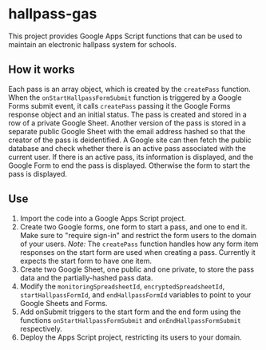 # hallpass-gas
This project provides Google Apps Script functions that can be used to maintain an electronic hallpass system for schools.

## How it works
Each pass is an array object, which is created by the `createPass` function. When the `onStartHallpassFormSubmit` function is triggered by a Google Forms submit event, it calls `createPass` passing it the Google Forms response object and an initial status. The pass is created and stored in a row of a private Google Sheet. Another version of the pass is stored in a separate public Google Sheet with the email address hashed so that the creator of the pass is deidentified. A Google site can then fetch the public database and check whether there is an active pass associated with the current user. If there is an active pass, its information is displayed, and the Google Form to end the pass is displayed. Otherwise the form to start the pass is displayed.

## Use
1. Import the code into a Google Apps Script project.
2. Create two Google forms, one form to start a pass, and one to end it. Make sure to "require sign-in" and restrict the form users to the domain of your users. *Note:* The `createPass` function handles how any form item responses on the start form are used when creating a pass. Currently it expects the start form to have one item.
3. Create two Google Sheet, one public and one private, to store the pass data and the partially-hashed pass data.
4. Modify the `monitoringSpreadsheetId`, `encryptedSpreadsheetId`, `startHallpassFormId`, and `endHallpassFormId` variables to point to your Google Sheets and Forms.
5. Add onSubmit triggers to the start form and the end form using the functions `onStartHallpassFormSubmit` and `onEndHallpassFormSubmit` respectively.
6. Deploy the Apps Script project, restricting its users to your domain.
